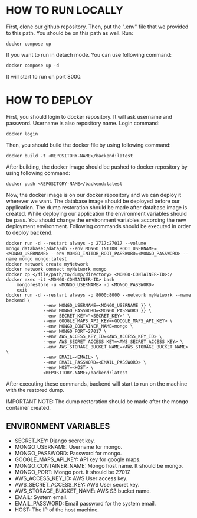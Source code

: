 # HOW TO RUN LOCALLY

First, clone our github repository. Then, put the ".env" file that we provided to this path. You should be on this path as well. Run:

```
docker compose up
```

If you want to run in detach mode. You can use following command:

```
docker compose up -d
```

It will start to run on port 8000.

# HOW TO DEPLOY

First, you should login to docker repository. It will ask username and password. Username is also repository name. Login command:

```
docker login
```

Then, you should build the docker file by using following command:

```
docker build -t <REPOSITORY-NAME>/backend:latest
```

After building, the docker image should be pushed to docker repository by using following command:

```
docker push <REPOSITORY-NAME>/backend:latest
```

Now, the docker image is on our docker repository and we can deploy it wherever we want. The database image should be deployed before our application. The dump restoration should be made after database image is created. While deploying our application the environment variables should be pass. You should change the environment variables according the new deployment environment. Following commands should be executed in order to deploy backend.

```
docker run -d --restart always -p 2717:27017 --volume mongo_database:/data/db --env MONGO_INITDB_ROOT_USERNAME=<MONGO_USERNAME> --env MONGO_INITDB_ROOT_PASSWORD=<MONGO_PASSWORD> --name mongo mongo:latest
docker network create myNetwork
docker network connect myNetwork mongo
docker cp </file/path/to/dump/directory> <MONGO-CONTAINER-ID>:/
docker exec -it <MONGO-CONTAINER-ID> bash
    mongorestore -u <MONGO_USERNAME> -p <MONGO_PASSWORD>
    exit
docker run -d --restart always -p 8000:8000 --network myNetwork --name backend \
              --env MONGO_USERNAME=<MONGO_USERNAME }} \
              --env MONGO_PASSWORD=<MONGO_PASSWORD }} \
              --env SECRET_KEY="<SECRET_KEY>" \
              --env GOOGLE_MAPS_API_KEY=<GOOGLE_MAPS_API_KEY> \
              --env MONGO_CONTAINER_NAME=mongo \
              --env MONGO_PORT=27017 \
              --env AWS_ACCESS_KEY_ID=<AWS_ACCESS_KEY_ID> \
              --env AWS_SECRET_ACCESS_KEY=<AWS_SECRET_ACCESS_KEY> \
              --env AWS_STORAGE_BUCKET_NAME=<AWS_STORAGE_BUCKET_NAME> \
              --env EMAIL=<EMAIL> \
              --env EMAIL_PASSWORD=<EMAIL_PASSWORD> \
              --env HOST=<HOST> \
              <REPOSITORY-NAME>/backend:latest
```
              
After executing these commands, backend will start to run on the machine with the restored dump.

IMPORTANT NOTE: The dump restoration should be made after the mongo container created.

## ENVIRONMENT VARIABLES

* SECRET_KEY: Django secret key.
* MONGO_USERNAME: Username for mongo.
* MONGO_PASSWORD: Password for mongo.
* GOOGLE_MAPS_API_KEY: API key for google maps.
* MONGO_CONTAINER_NAME: Mongo host name. It should be mongo.
* MONGO_PORT: Mongo port. It should be 27017.
* AWS_ACCESS_KEY_ID: AWS User access key.
* AWS_SECRET_ACCESS_KEY: AWS User secret key.
* AWS_STORAGE_BUCKET_NAME: AWS S3 bucket name.
* EMAIL: System email.
* EMAIL_PASSWORD: Email password for the system email.
* HOST: The IP of the host machine.
